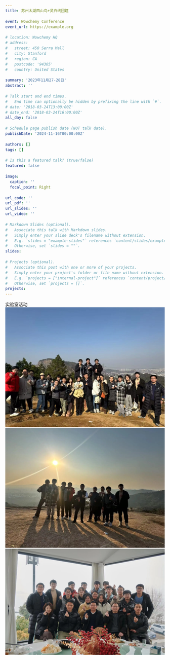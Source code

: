 ```yaml
---
title: 苏州太湖西山岛+灵白线团建

event: Wowchemy Conference
event_url: https://example.org

# location: Wowchemy HQ
# address:
#   street: 450 Serra Mall
#   city: Stanford
#   region: CA
#   postcode: '94305'
#   country: United States

summary: '2023年11月27-28日'
abstract: ''

# Talk start and end times.
#   End time can optionally be hidden by prefixing the line with `#`.
# date: '2018-03-24T13:00:00Z'
# date_end: '2018-03-24T16:00:00Z'
all_day: false

# Schedule page publish date (NOT talk date).
publishDate: '2024-11-16T00:00:00Z'

authors: []
tags: []

# Is this a featured talk? (true/false)
featured: false

image:
  caption: ''
  focal_point: Right

url_code: ''
url_pdf: ''
url_slides: ''
url_video: ''

# Markdown Slides (optional).
#   Associate this talk with Markdown slides.
#   Simply enter your slide deck's filename without extension.
#   E.g. `slides = "example-slides"` references `content/slides/example-slides.md`.
#   Otherwise, set `slides = ""`.
slides:

# Projects (optional).
#   Associate this post with one or more of your projects.
#   Simply enter your project's folder or file name without extension.
#   E.g. `projects = ["internal-project"]` references `content/project/deep-learning/index.md`.
#   Otherwise, set `projects = []`.
projects:
---
```

实验室活动
<br>
![图片1](https://github.com/DEMI-Research/picx-images-hosting/raw/master/2023.11.27-28：苏州太湖西山岛+灵白线团建3.6pnj8w7bme.webp)
![图片2](https://github.com/DEMI-Research/picx-images-hosting/raw/master/2023.11.27-28：苏州太湖西山岛+灵白线团建2.3k819ycwph.webp)
![图片3](https://github.com/DEMI-Research/picx-images-hosting/raw/master/2023.11.27-28：苏州太湖西山岛+灵白线团建1.wikzljvdf.webp)

